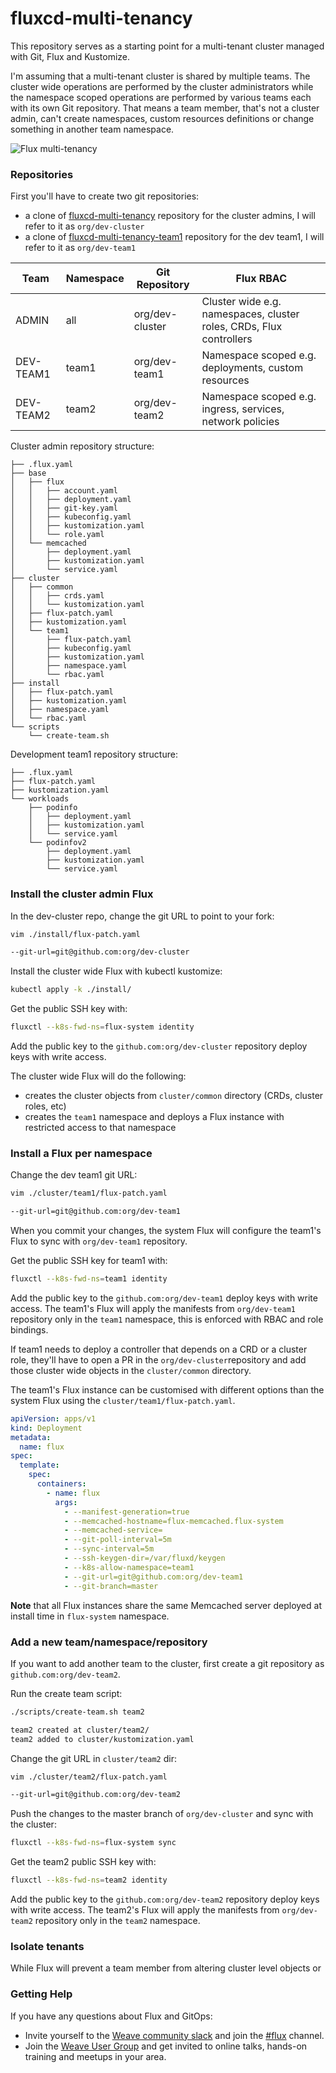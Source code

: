 # fluxcd-multi-tenancy

This repository serves as a starting point for a multi-tenant cluster managed with Git, Flux and Kustomize.

I'm assuming that a multi-tenant cluster is shared by multiple teams. The cluster wide operations are performed by 
the cluster administrators while the namespace scoped operations are performed by various teams each with its own Git repository.
That means a team member, that's not a cluster admin, can't create namespaces, 
custom resources definitions or change something in another team namespace.

![Flux multi-tenancy](https://github.com/fluxcd/helm-operator-get-started/blob/master/diagrams/flux-multi-tenancy.png)

### Repositories

First you'll have to create two git repositories:

* a clone of [fluxcd-multi-tenancy](https://github.com/stefanprodan/fluxcd-multi-tenancy) repository for the cluster admins, I will refer to it as `org/dev-cluster`
* a clone of [fluxcd-multi-tenancy-team1](https://github.com/stefanprodan/fluxcd-multi-tenancy-team1) repository for the dev team1, I will refer to it as `org/dev-team1`


| Team      | Namespace   | Git Repository        | Flux RBAC
| --------- | ----------- | --------------------- | ---------------
| ADMIN     | all         | org/dev-cluster       | Cluster wide e.g. namespaces, cluster roles, CRDs, Flux controllers
| DEV-TEAM1 | team1       | org/dev-team1         | Namespace scoped e.g. deployments, custom resources
| DEV-TEAM2 | team2       | org/dev-team2         | Namespace scoped e.g. ingress, services, network policies


Cluster admin repository structure:

```
├── .flux.yaml 
├── base
│   ├── flux
│   │   ├── account.yaml
│   │   ├── deployment.yaml
│   │   ├── git-key.yaml
│   │   ├── kubeconfig.yaml
│   │   ├── kustomization.yaml
│   │   └── role.yaml
│   └── memcached
│       ├── deployment.yaml
│       ├── kustomization.yaml
│       └── service.yaml
├── cluster
│   ├── common
│   │   ├── crds.yaml
│   │   └── kustomization.yaml
│   ├── flux-patch.yaml
│   ├── kustomization.yaml
│   └── team1
│       ├── flux-patch.yaml
│       ├── kubeconfig.yaml
│       ├── kustomization.yaml
│       ├── namespace.yaml
│       └── rbac.yaml
├── install
│   ├── flux-patch.yaml
│   ├── kustomization.yaml
│   ├── namespace.yaml
│   └── rbac.yaml
└── scripts
    └── create-team.sh
```

Development team1 repository structure:

```
├── .flux.yaml 
├── flux-patch.yaml
├── kustomization.yaml
└── workloads
    ├── podinfo
    │   ├── deployment.yaml
    │   ├── kustomization.yaml
    │   └── service.yaml
    └── podinfov2
        ├── deployment.yaml
        ├── kustomization.yaml
        └── service.yaml
```

### Install the cluster admin Flux

In the dev-cluster repo, change the git URL to point to your fork:

```bash
vim ./install/flux-patch.yaml

--git-url=git@github.com:org/dev-cluster
```

Install the cluster wide Flux with kubectl kustomize:

```bash
kubectl apply -k ./install/
```

Get the public SSH key with:

```bash
fluxctl --k8s-fwd-ns=flux-system identity
```

Add the public key to the `github.com:org/dev-cluster` repository deploy keys with write access.

The cluster wide Flux will do the following:
* creates the cluster objects from `cluster/common` directory (CRDs, cluster roles, etc)
* creates the `team1` namespace and deploys a Flux instance with restricted access to that namespace

### Install a Flux per namespace

Change the dev team1 git URL:

```bash
vim ./cluster/team1/flux-patch.yaml

--git-url=git@github.com:org/dev-team1
```

When you commit your changes, the system Flux will configure the team1's Flux to sync with `org/dev-team1` repository.

Get the public SSH key for team1 with:

```bash
fluxctl --k8s-fwd-ns=team1 identity
```

Add the public key to the `github.com:org/dev-team1` deploy keys with write access. The team1's Flux
will apply the manifests from `org/dev-team1` repository only in the `team1` namespace, this is enforced with RBAC and role bindings.

If team1 needs to deploy a controller that depends on a CRD or a cluster role, they'll 
have to open a PR in the `org/dev-cluster`repository and add those cluster wide objects in the `cluster/common` directory.

The team1's Flux instance can be customised with different options than the system Flux using the `cluster/team1/flux-patch.yaml`. 

```yaml
apiVersion: apps/v1
kind: Deployment
metadata:
  name: flux
spec:
  template:
    spec:
      containers:
        - name: flux
          args:
            - --manifest-generation=true
            - --memcached-hostname=flux-memcached.flux-system
            - --memcached-service=
            - --git-poll-interval=5m
            - --sync-interval=5m
            - --ssh-keygen-dir=/var/fluxd/keygen
            - --k8s-allow-namespace=team1
            - --git-url=git@github.com:org/dev-team1
            - --git-branch=master
``` 

**Note** that all Flux instances share the same Memcached server deployed at install time in `flux-system` namespace.

### Add a new team/namespace/repository

If you want to add another team to the cluster, first create a git repository as `github.com:org/dev-team2`.

Run the create team script:

```bash
./scripts/create-team.sh team2

team2 created at cluster/team2/
team2 added to cluster/kustomization.yaml
```

Change the git URL in `cluster/team2` dir:

```bash
vim ./cluster/team2/flux-patch.yaml

--git-url=git@github.com:org/dev-team2
```

Push the changes to the master branch of `org/dev-cluster` and sync with the cluster:

```bash
fluxctl --k8s-fwd-ns=flux-system sync
```

Get the team2 public SSH key with:
                                       
```bash
fluxctl --k8s-fwd-ns=team2 identity
```

Add the public key to the `github.com:org/dev-team2` repository deploy keys with write access. The team2's Flux
will apply the manifests from `org/dev-team2` repository only in the `team2` namespace.

### Isolate tenants

While Flux will prevent a team member from altering cluster level objects or 

### Getting Help

If you have any questions about Flux and GitOps:


* Invite yourself to the [Weave community slack](https://slack.weave.works/)
  and join the [#flux](https://weave-community.slack.com/messages/flux/) channel.
* Join the [Weave User Group](https://www.meetup.com/pro/Weave/) and get invited to online talks,
  hands-on training and meetups in your area.
